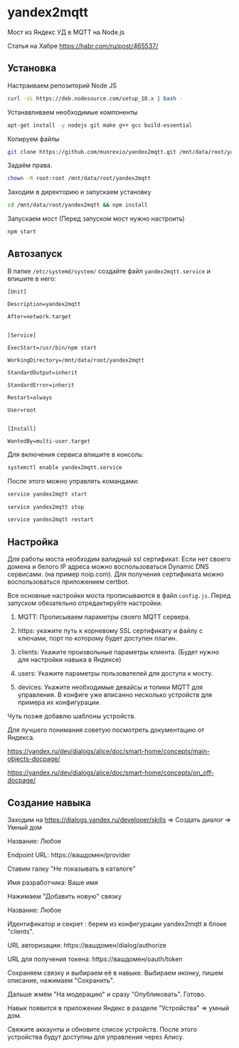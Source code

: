 # yandex2mqtt
Мост из Яндекс УД в MQTT на Node.js 

Статья на Хабре https://habr.com/ru/post/465537/

## Установка

Настраиваем репозиторий Node JS

```bash
curl -sL https://deb.nodesource.com/setup_10.x | bash -
```

Устанавливаем необходимые компоненты

```bash
apt-get install -y nodejs git make g++ gcc build-essential
```

Копируем файлы

```bash
git clone https://github.com/munrexio/yandex2mqtt.git /mnt/data/root/yandex2mqtt
```

Задаём права.

```bash
chown -R root:root /mnt/data/root/yandex2mqtt
```

Заходим в директорию и запускаем установку

```bash
cd /mnt/data/root/yandex2mqtt && npm install
```

Запускаем мост  (Перед запуском мост нужно настроить)

```bash
npm start
```

## Автозапуск

В папке `/etc/systemd/system/` создайте файл `yandex2mqtt.service` и впишите в него:

```service
[Unit]

Description=yandex2mqtt

After=network.target


[Service]

ExecStart=/usr/bin/npm start

WorkingDirectory=/mnt/data/root/yandex2mqtt

StandardOutput=inherit

StandardError=inherit

Restart=always

User=root


[Install]

WantedBy=multi-user.target
```

Для включения сервиса впишите в консоль:

```bash
systemctl enable yandex2mqtt.service
```

После этого можно управлять командами:

```bash
service yandex2mqtt start

service yandex2mqtt stop

service yandex2mqtt restart
```

## Настройка

Для работы моста необходим валидный ssl сертификат. Если нет своего домена и белого IP адреса можно воспользоваться Dynamic DNS  сервисами. (на пример noip.com). Для получения сертификата можно воспользоваться приложением certbot. 

Все основные настройки моста прописываются в файл `config.js`. Перед запуском обязательно отредактируйте настройки. 


1) MQTT: Прописываем параметры своего MQTT сервера.

2) https: укажите путь к корневому SSL сертификату и файлу с ключами, порт по которому будет доступен плагин.

3) clients: Укажите произвольные параметры клиента. (Будет нужно для настройки навыка в Яндексе)

4) users: Укажите параметры пользователей для доступа к мосту.

5) devices: Укажите необходимые девайсы и топики MQTT для управления. В конфиге уже вписанно несколько устройств для примера их конфигурации.

Чуть позже добавлю шаблоны устройств. 

Для лучшего понимания советую посмотреть документацию от Яндекса.

https://yandex.ru/dev/dialogs/alice/doc/smart-home/concepts/main-objects-docpage/

https://yandex.ru/dev/dialogs/alice/doc/smart-home/concepts/on_off-docpage/

## Создание навыка

Заходим на https://dialogs.yandex.ru/developer/skills => Создать диалог => Умный дом

Название: Любое

Endpoint URL: https://вашдомен/provider

Ставим галку "Не показывать в каталоге"

Имя разработчика: Ваше имя

Нажимаем "Добавить новую" связку

Название: Любое

Идентификатор  и секрет : берем из конфигурации yandex2mqtt в блоке "clients".

URL авторизации: https://вашдомен/dialog/authorize

URL для получения токена: https://вашдомен/oauth/token

Сохраняем связку и выбираем её в навыке. Выбираем иконку, пишем описание, нажимаем "Сохранить". 

Дальше жмём "На модерацию" и сразу "Опубликовать". Готово. 

Навык появится в приложении Яндекс в разделе "Устройства" => умный дом. 

Свяжите аккаунты и обновите список устройств. После этого устройства будут доступны для управления через Алису. 
